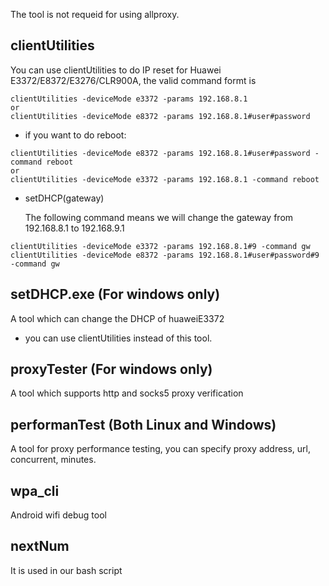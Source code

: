 The tool is not requeid for using allproxy.

## clientUtilities
You can use clientUtilities to do IP reset for Huawei E3372/E8372/E3276/CLR900A, the valid command formt is

```
clientUtilities -deviceMode e3372 -params 192.168.8.1
or
clientUtilities -deviceMode e8372 -params 192.168.8.1#user#password
```

+ if you want to do reboot:

```
clientUtilities -deviceMode e8372 -params 192.168.8.1#user#password -command reboot
or
clientUtilities -deviceMode e3372 -params 192.168.8.1 -command reboot
```

+ setDHCP(gateway)
  
  The following command means we will change the gateway from 192.168.8.1 to 192.168.9.1

```
clientUtilities -deviceMode e3372 -params 192.168.8.1#9 -command gw
clientUtilities -deviceMode e8372 -params 192.168.8.1#user#password#9 -command gw
```

## setDHCP.exe (For windows only)
A tool which can change the DHCP of huaweiE3372
+ you can use clientUtilities instead of this tool.
  
## proxyTester (For windows only)
A tool which supports http and socks5 proxy verification

## performanTest (Both Linux and Windows)
A tool for proxy performance testing, you can specify proxy address, url, concurrent, minutes.

## wpa_cli
Android wifi debug tool

## nextNum
It is used in our bash script
